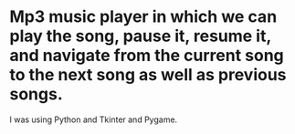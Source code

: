 # Mp3 music player in which we can play the song, pause it, resume it, and navigate from the current song to the next song as well as previous songs.
I was using Python and Tkinter and Pygame.
